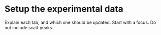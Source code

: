 # Setup the experimental data

Explain each tab, and which one should be updated.
Start with a focus. Do not include scatt peaks.
